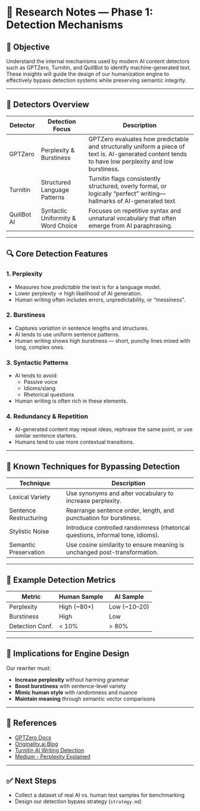 # 📘 Research Notes — Phase 1: Detection Mechanisms

## 🎯 Objective
Understand the internal mechanisms used by modern AI content detectors such as GPTZero, Turnitin, and QuillBot to identify machine-generated text. These insights will guide the design of our humanization engine to effectively bypass detection systems while preserving semantic integrity.

---

## 🧠 Detectors Overview

| Detector     | Detection Focus                          | Description |
|--------------|------------------------------------------|-------------|
| GPTZero      | Perplexity & Burstiness                  | GPTZero evaluates how predictable and structurally uniform a piece of text is. AI-generated content tends to have low perplexity and low burstiness. |
| Turnitin     | Structured Language Patterns              | Turnitin flags consistently structured, overly formal, or logically “perfect” writing—hallmarks of AI-generated text. |
| QuillBot AI  | Syntactic Uniformity & Word Choice       | Focuses on repetitive syntax and unnatural vocabulary that often emerge from AI paraphrasing. |

---

## 🔍 Core Detection Features

### 1. Perplexity
- Measures how *predictable* the text is for a language model.
- Lower perplexity → high likelihood of AI generation.
- Human writing often includes errors, unpredictability, or “messiness”.

### 2. Burstiness
- Captures *variation* in sentence lengths and structures.
- AI tends to use uniform sentence patterns.
- Human writing shows high burstiness — short, punchy lines mixed with long, complex ones.

### 3. Syntactic Patterns
- AI tends to avoid:
  - Passive voice
  - Idioms/slang
  - Rhetorical questions
- Human writing is often rich in these elements.

### 4. Redundancy & Repetition
- AI-generated content may repeat ideas, rephrase the same point, or use similar sentence starters.
- Humans tend to use more contextual transitions.

---

## 🧠 Known Techniques for Bypassing Detection

| Technique                   | Description |
|----------------------------|-------------|
| Lexical Variety            | Use synonyms and alter vocabulary to increase perplexity. |
| Sentence Restructuring     | Rearrange sentence order, length, and punctuation for burstiness. |
| Stylistic Noise            | Introduce controlled randomness (rhetorical questions, informal tone, idioms). |
| Semantic Preservation      | Use cosine similarity to ensure meaning is unchanged post-transformation. |

---

## 🧪 Example Detection Metrics

| Metric         | Human Sample | AI Sample |
|----------------|--------------|-----------|
| Perplexity     | High (~80+)  | Low (~10–20) |
| Burstiness     | High         | Low       |
| Detection Conf.| < 10%        | > 80%     |

---

## 🧬 Implications for Engine Design

Our rewriter must:
- **Increase perplexity** without harming grammar
- **Boost burstiness** with sentence-level variety
- **Mimic human style** with randomness and nuance
- **Maintain meaning** through semantic vector comparisons

---

## 📌 References

- [GPTZero Docs](https://gptzero.me)
- [Originality.ai Blog](https://originality.ai/blog/perplexity-and-burstiness-in-writing)
- [Turnitin AI Writing Detection](https://www.turnitin.com/products/ai-writing-detection)
- [Medium - Perplexity Explained](https://medium.com/the-generator/the-dummy-guide-to-perplexity-and-burstiness-in-ai-generated-content-1b4cb31e5a81)

---

## ✅ Next Steps

- Collect a dataset of real AI vs. human text samples for benchmarking
- Design our detection bypass strategy (`strategy.md`)

